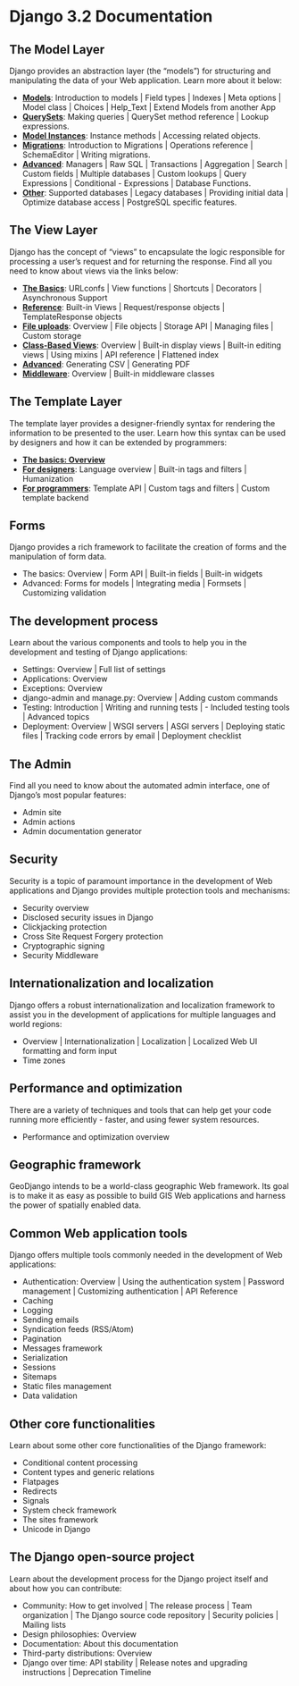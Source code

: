 # Django 3.2 Documentation

## The Model Layer

Django provides an abstraction layer (the “models”) for structuring and manipulating the data of your Web application. Learn more about it below:

- **[Models](Models/models.md)**: Introduction to models | Field types | Indexes | Meta options | Model class | Choices | Help_Text | Extend Models from another App
- **[QuerySets](Models/queryset.md)**: Making queries | QuerySet method reference | Lookup expressions.
- **[Model Instances](Models/modelinstance.md)**: Instance methods | Accessing related objects.
- **[Migrations](Models/migrations.md)**: Introduction to Migrations | Operations reference | SchemaEditor | Writing migrations.
- **[Advanced](Models/advanced.md)**: Managers | Raw SQL | Transactions | Aggregation | Search | Custom fields | Multiple databases | Custom lookups | Query Expressions | Conditional - Expressions | Database Functions.
- **[Other](Models/other.md)**: Supported databases | Legacy databases | Providing initial data | Optimize database access | PostgreSQL specific features.

## The View Layer

Django has the concept of “views” to encapsulate the logic responsible for processing a user’s request and for returning the response. Find all you need to know about views via the links below:

- **[The Basics](../Views/basics.md)**: URLconfs | View functions | Shortcuts | Decorators | Asynchronous Support
- **[Reference](../Views/reference.md)**: Built-in Views | Request/response objects | TemplateResponse objects
- **[File uploads](../Views/fileupl.md)**: Overview | File objects | Storage API | Managing files | Custom storage
- **[Class-Based Views](../Views/classbased.md)**: Overview | Built-in display views | Built-in editing views | Using mixins | API reference | Flattened index
- **[Advanced](../Views/advance.md)**: Generating CSV | Generating PDF
- **[Middleware](../Views/middleware.md)**: Overview | Built-in middleware classes

## The Template Layer

The template layer provides a designer-friendly syntax for rendering the information to be presented to the user. Learn how this syntax can be used by designers and how it can be extended by programmers:

- **[The basics: Overview](Templatelayer.md/basic.md)**
- **[For designers](Templatelayer.md/for_designers.md)**: Language overview | Built-in tags and filters | Humanization
- **[For programmers](Templatelayer.md/for_programmers.md)**: Template API | Custom tags and filters | Custom template backend

## Forms

Django provides a rich framework to facilitate the creation of forms and the manipulation of form data.

- The basics: Overview | Form API | Built-in fields | Built-in widgets
- Advanced: Forms for models | Integrating media | Formsets | Customizing validation

## The development process

Learn about the various components and tools to help you in the development and testing of Django applications:

- Settings: Overview | Full list of settings
- Applications: Overview
- Exceptions: Overview
- django-admin and manage.py: Overview | Adding custom commands
- Testing: Introduction | Writing and running tests | - Included testing tools | Advanced topics
- Deployment: Overview | WSGI servers | ASGI servers | Deploying static files | Tracking code errors by email | Deployment checklist

## The Admin

Find all you need to know about the automated admin interface, one of Django’s most popular features:

- Admin site
- Admin actions
- Admin documentation generator

## Security

Security is a topic of paramount importance in the development of Web applications and Django provides multiple protection tools and mechanisms:

- Security overview
- Disclosed security issues in Django
- Clickjacking protection
- Cross Site Request Forgery protection
- Cryptographic signing
- Security Middleware

## Internationalization and localization

Django offers a robust internationalization and localization framework to assist you in the development of applications for multiple languages and world regions:

- Overview | Internationalization | Localization | Localized Web UI formatting and form input
- Time zones

## Performance and optimization

There are a variety of techniques and tools that can help get your code running more efficiently - faster, and using fewer system resources.

- Performance and optimization overview

## Geographic framework

GeoDjango intends to be a world-class geographic Web framework. Its goal is to make it as easy as possible to build GIS Web applications and harness the power of spatially enabled data.

## Common Web application tools

Django offers multiple tools commonly needed in the development of Web applications:

- Authentication: Overview | Using the authentication system | Password management | Customizing authentication | API Reference
- Caching
- Logging
- Sending emails
- Syndication feeds (RSS/Atom)
- Pagination
- Messages framework
- Serialization
- Sessions
- Sitemaps
- Static files management
- Data validation

## Other core functionalities

Learn about some other core functionalities of the Django framework:

- Conditional content processing
- Content types and generic relations
- Flatpages
- Redirects
- Signals
- System check framework
- The sites framework
- Unicode in Django

## The Django open-source project

Learn about the development process for the Django project itself and about how you can contribute:

- Community: How to get involved | The release process | Team organization | The Django source code repository | Security policies | Mailing lists
- Design philosophies: Overview
- Documentation: About this documentation
- Third-party distributions: Overview
- Django over time: API stability | Release notes and upgrading instructions | Deprecation Timeline
